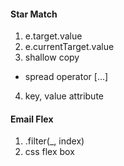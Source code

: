 #### Star Match

1. e.target.value
2. e.currentTarget.value
3. shallow copy

- spread operator [...]

4. key, value attribute

#### Email Flex

1. .filter(\_, index)
2. css flex box
